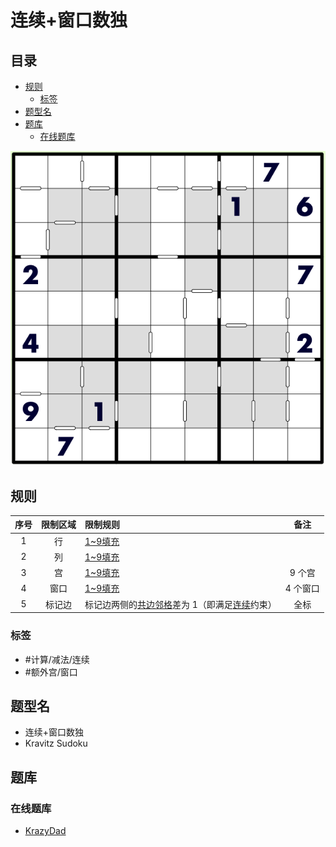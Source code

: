 # 连续+窗口数独
<!-- START doctoc generated TOC please keep comment here to allow auto update -->
<!-- DON'T EDIT THIS SECTION, INSTEAD RE-RUN doctoc TO UPDATE -->
## 目录

- [规则](#%E8%A7%84%E5%88%99)
  - [标签](#%E6%A0%87%E7%AD%BE)
- [题型名](#%E9%A2%98%E5%9E%8B%E5%90%8D)
- [题库](#%E9%A2%98%E5%BA%93)
  - [在线题库](#%E5%9C%A8%E7%BA%BF%E9%A2%98%E5%BA%93)

<!-- END doctoc generated TOC please keep comment here to allow auto update -->

![题](../../../images/sudoku/连续+窗口数独.png)

## 规则

| 序号  | 限制区域 | 限制规则                        |  备注   |
|:---:|:----:|:----------------------------|:-----:|
|  1  |  行   | [1~9填充]                     |       |
|  2  |  列   | [1~9填充]                     |       |
|  3  |  宫   | [1~9填充]                     | 9 个宫  |
|  4  |  窗口  | [1~9填充]                     | 4 个窗口 |
|  5  | 标记边  | 标记边两侧的[共边邻格]差为 1（即满足[连续]约束） |  全标   |

### 标签

- #计算/减法/连续
- #额外宫/窗口

## 题型名

- 连续+窗口数独
- Kravitz Sudoku

## 题库

### 在线题库

- [KrazyDad](https://krazydad.com/play/kravitz/)

[1~9填充]: ../../../rules/rules.md#1to9填充

[共边邻格]: ../../../../../../rules/rules.md#共边邻格

[连续]: ../../../../../../rules/rules.md#连续
